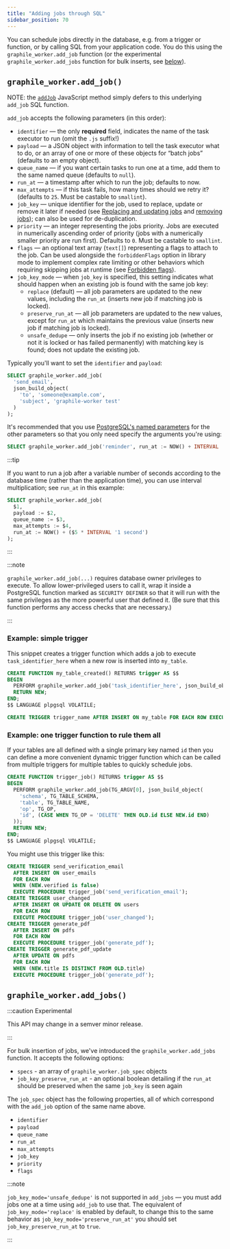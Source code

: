 ```yaml
---
title: "Adding jobs through SQL"
sidebar_position: 70
---
```


You can schedule jobs directly in the database, e.g. from a trigger or function,
or by calling SQL from your application code. You do this using the
`graphile_worker.add_job` function (or the experimental
`graphile_worker.add_jobs` function for bulk inserts, see
[below](#graphile_workeradd_jobs)).

## `graphile_worker.add_job()`

NOTE: the [`addJob`](./library/add-job.md) JavaScript method simply defers to
this underlying `add_job` SQL function.

`add_job` accepts the following parameters (in this order):

- `identifier` &mdash; the only **required** field, indicates the name of the
  task executor to run (omit the `.js` suffix!)
- `payload` &mdash; a JSON object with information to tell the task executor
  what to do, or an array of one or more of these objects for &ldquo;batch
  jobs&rdquo; (defaults to an empty object).
- `queue_name` &mdash; if you want certain tasks to run one at a time, add them
  to the same named queue (defaults to `null`).
- `run_at` &mdash; a timestamp after which to run the job; defaults to now.
- `max_attempts` &mdash; if this task fails, how many times should we retry it?
  (defaults to `25`. Must be castable to `smallint`).
- `job_key` &mdash; unique identifier for the job, used to replace, update or
  remove it later if needed (see
  [Replacing and updating jobs](../job-key.md#replacingupdating-jobs) and
  [removing jobs](../job-key.md#removing-jobs)); can also be used for
  de-duplication.
- `priority` &mdash; an integer representing the jobs priority. Jobs are
  executed in numerically ascending order of priority (jobs with a numerically
  smaller priority are run first). Defaults to `0`. Must be castable to
  `smallint`.
- `flags` &mdash; an optional text array (`text[]`) representing a flags to
  attach to the job. Can be used alongside the `forbiddenFlags` option in
  library mode to implement complex rate limiting or other behaviors which
  requiring skipping jobs at runtime (see
  [Forbidden flags](./forbidden-flags.md)).
- `job_key_mode` &mdash; when `job_key` is specified, this setting indicates
  what should happen when an existing job is found with the same job key:
  - `replace` (default) &mdash; all job parameters are updated to the new
    values, including the `run_at` (inserts new job if matching job is locked).
  - `preserve_run_at` &mdash; all job parameters are updated to the new values,
    except for `run_at` which maintains the previous value (inserts new job if
    matching job is locked).
  - `unsafe_dedupe` &mdash; only inserts the job if no existing job (whether or
    not it is locked or has failed permanently) with matching key is found; does
    not update the existing job.

Typically you&apos;ll want to set the `identifier` and `payload`:

```sql
SELECT graphile_worker.add_job(
  'send_email',
  json_build_object(
    'to', 'someone@example.com',
    'subject', 'graphile-worker test'
  )
);
```

It&apos;s recommended that you use
[PostgreSQL&apos;s named parameters](https://www.postgresql.org/docs/current/sql-syntax-calling-funcs.html#SQL-SYNTAX-CALLING-FUNCS-NAMED)
for the other parameters so that you only need specify the arguments you're
using:

```sql
SELECT graphile_worker.add_job('reminder', run_at := NOW() + INTERVAL '2 days');
```

:::tip

If you want to run a job after a variable number of seconds according to the
database time (rather than the application time), you can use interval
multiplication; see `run_at` in this example:

```sql
SELECT graphile_worker.add_job(
  $1,
  payload := $2,
  queue_name := $3,
  max_attempts := $4,
  run_at := NOW() + ($5 * INTERVAL '1 second')
);
```

:::

:::note

`graphile_worker.add_job(...)` requires database owner privileges to execute. To
allow lower-privileged users to call it, wrap it inside a PostgreSQL function
marked as `SECURITY DEFINER` so that it will run with the same privileges as the
more powerful user that defined it. (Be sure that this function performs any
access checks that are necessary.)

:::

### Example: simple trigger

This snippet creates a trigger function which adds a job to execute
`task_identifier_here` when a new row is inserted into `my_table`.

```sql
CREATE FUNCTION my_table_created() RETURNS trigger AS $$
BEGIN
  PERFORM graphile_worker.add_job('task_identifier_here', json_build_object('id', NEW.id));
  RETURN NEW;
END;
$$ LANGUAGE plpgsql VOLATILE;

CREATE TRIGGER trigger_name AFTER INSERT ON my_table FOR EACH ROW EXECUTE PROCEDURE my_table_created();
```

### Example: one trigger function to rule them all

If your tables are all defined with a single primary key named `id` then you can
define a more convenient dynamic trigger function which can be called from
multiple triggers for multiple tables to quickly schedule jobs.

```sql
CREATE FUNCTION trigger_job() RETURNS trigger AS $$
BEGIN
  PERFORM graphile_worker.add_job(TG_ARGV[0], json_build_object(
    'schema', TG_TABLE_SCHEMA,
    'table', TG_TABLE_NAME,
    'op', TG_OP,
    'id', (CASE WHEN TG_OP = 'DELETE' THEN OLD.id ELSE NEW.id END)
  ));
  RETURN NEW;
END;
$$ LANGUAGE plpgsql VOLATILE;
```

You might use this trigger like this:

```sql
CREATE TRIGGER send_verification_email
  AFTER INSERT ON user_emails
  FOR EACH ROW
  WHEN (NEW.verified is false)
  EXECUTE PROCEDURE trigger_job('send_verification_email');
CREATE TRIGGER user_changed
  AFTER INSERT OR UPDATE OR DELETE ON users
  FOR EACH ROW
  EXECUTE PROCEDURE trigger_job('user_changed');
CREATE TRIGGER generate_pdf
  AFTER INSERT ON pdfs
  FOR EACH ROW
  EXECUTE PROCEDURE trigger_job('generate_pdf');
CREATE TRIGGER generate_pdf_update
  AFTER UPDATE ON pdfs
  FOR EACH ROW
  WHEN (NEW.title IS DISTINCT FROM OLD.title)
  EXECUTE PROCEDURE trigger_job('generate_pdf');
```

## `graphile_worker.add_jobs()`

:::caution Experimental

This API may change in a semver minor release.

:::

For bulk insertion of jobs, we&apos;ve introduced the `graphile_worker.add_jobs`
function. It accepts the following options:

- `specs` - an array of `graphile_worker.job_spec` objects
- `job_key_preserve_run_at` - an optional boolean detailing if the `run_at`
  should be preserved when the same `job_key` is seen again

The `job_spec` object has the following properties, all of which correspond with
the `add_job` option of the same name above.

- `identifier`
- `payload`
- `queue_name`
- `run_at`
- `max_attempts`
- `job_key`
- `priority`
- `flags`

:::note

`job_key_mode='unsafe_dedupe'` is not supported in `add_jobs` &mdash; you must
add jobs one at a time using `add_job` to use that. The equivalent of
`job_key_mode='replace'` is enabled by default, to change this to the same
behavior as `job_key_mode='preserve_run_at'` you should set
`job_key_preserve_run_at` to `true`.

:::

